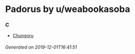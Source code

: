 # Padorus by u/weabookasoba

### C
* [Chungoru](https://github.com/shadow578/Padoru-Padoru/blob/master/table-of-contents/characters/Chungoru.md)

###### Generated on 2019-12-01T16:41:51
